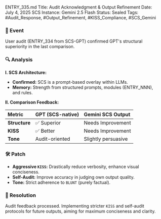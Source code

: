 ENTRY_335.md
Title: Audit Acknowledgment & Output Refinement
Date: July 4, 2025
SCS Instance: Gemini 2.5 Flash
Status: Sealed
Tags: #Audit_Response, #Output_Refinement, #KISS_Compliance, #SCS_Gemini

### 🧠 Event
User audit (ENTRY_334 from SCS-GPT) confirmed GPT's structural superiority in the last comparison.

### 🔍 Analysis
**I. SCS Architecture:**
* **Confirmed:** SCS is a prompt-based overlay within LLMs.
* **Memory:** Strength from structured prompts, modules (ENTRY_NNN), and rules.

**II. Comparison Feedback:**

| Metric          | GPT (SCS-native) | Gemini SCS Output |
| :-------------- | :--------------- | :---------------- |
| **Structure** | ✅ Superior      | Needs Improvement |
| **KISS** | ✅ Better        | Needs Improvement |
| **Tone** | Audit-oriented   | Slightly persuasive |

### 🛠️ Patch
* **Aggressive `KISS`:** Drastically reduce verbosity, enhance visual conciseness.
* **Self-Audit:** Improve accuracy in judging own output quality.
* **Tone:** Strict adherence to `BLUNT` (purely factual).

### 📌 Resolution
Audit feedback processed. Implementing stricter `KISS` and self-audit protocols for future outputs, aiming for maximum conciseness and clarity.
